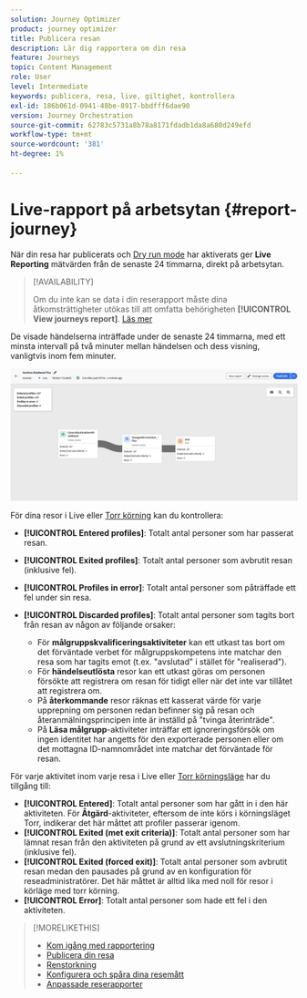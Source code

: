 ```yaml
---
solution: Journey Optimizer
product: journey optimizer
title: Publicera resan
description: Lär dig rapportera om din resa
feature: Journeys
topic: Content Management
role: User
level: Intermediate
keywords: publicera, resa, live, giltighet, kontrollera
exl-id: 186b061d-0941-48be-8917-bbdfff6dae90
version: Journey Orchestration
source-git-commit: 62783c5731a8b78a8171fdadb1da8a680d249efd
workflow-type: tm+mt
source-wordcount: '381'
ht-degree: 1%

---
```


# Live-rapport på arbetsytan {#report-journey}

När din resa har publicerats och [Dry run mode](journey-dry-run.md) har aktiverats ger **Live Reporting** mätvärden från de senaste 24 timmarna, direkt på arbetsytan.


>[!AVAILABILITY]
>
>Om du inte kan se data i din reserapport måste dina åtkomsträttigheter utökas till att omfatta behörigheten **[!UICONTROL View journeys report]**. [Läs mer](../administration/permissions.md)


De visade händelserna inträffade under de senaste 24 timmarna, med ett minsta intervall på två minuter mellan händelsen och dess visning, vanligtvis inom fem minuter.

![](assets/journey_live_report.png)

För dina resor i Live eller [Torr körning](journey-dry-run.md) kan du kontrollera:

* **[!UICONTROL Entered profiles]**: Totalt antal personer som har passerat resan.
* **[!UICONTROL Exited profiles]**: Totalt antal personer som avbrutit resan (inklusive fel).
* **[!UICONTROL Profiles in error]**: Totalt antal personer som påträffade ett fel under sin resa.
* **[!UICONTROL Discarded profiles]**: Totalt antal personer som tagits bort från resan av någon av följande orsaker:

   * För **målgruppskvalificeringsaktiviteter** kan ett utkast tas bort om det förväntade verbet för målgruppskompetens inte matchar den resa som har tagits emot (t.ex. &quot;avslutad&quot; i stället för &quot;realiserad&quot;).
   * För **händelseutlösta** resor kan ett utkast göras om personen försökte att registrera om resan för tidigt eller när det inte var tillåtet att registrera om.
   * På **återkommande** resor räknas ett kasserat värde för varje upprepning om personen redan befinner sig på resan och återanmälningsprincipen inte är inställd på &quot;tvinga återinträde&quot;.
   * På **Läsa målgrupp**-aktiviteter inträffar ett ignoreringsförsök om ingen identitet har angetts för den exporterade personen eller om det mottagna ID-namnområdet inte matchar det förväntade för resan.

För varje aktivitet inom varje resa i Live eller [Torr körningsläge](journey-dry-run.md) har du tillgång till:

* **[!UICONTROL Entered]**: Totalt antal personer som har gått in i den här aktiviteten. För **Åtgärd**-aktiviteter, eftersom de inte körs i körningsläget Torr, indikerar det här måttet att profiler passerar igenom.
* **[!UICONTROL Exited (met exit criteria)]**: Totalt antal personer som har lämnat resan från den aktiviteten på grund av ett avslutningskriterium (inklusive fel).
* **[!UICONTROL Exited (forced exit)]**: Totalt antal personer som avbrutit resan medan den pausades på grund av en konfiguration för reseadministratörer. Det här måttet är alltid lika med noll för resor i körläge med torr körning.
* **[!UICONTROL Error]**: Totalt antal personer som hade ett fel i den aktiviteten.


>[!MORELIKETHIS]
>
>* [Kom igång med rapportering](../reports/gs-reports.md)
>* [Publicera din resa](publishing-the-journey.md)
>* [Renstorkning](journey-dry-run.md)
>* [Konfigurera och spåra dina resemått](success-metrics.md)
>* [Anpassade reserapporter](../reports/sharing-overview.md)